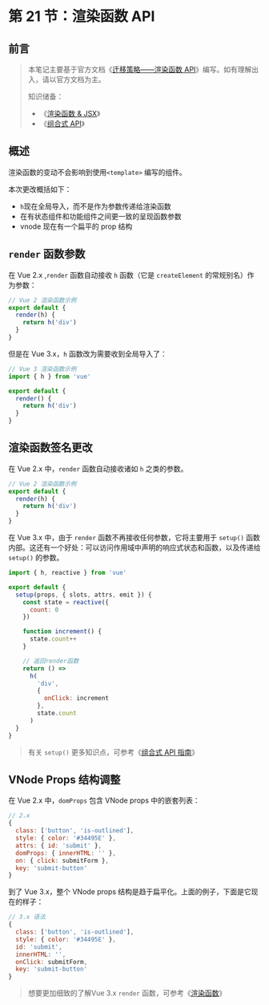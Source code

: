# 第 21 节：渲染函数 API



## 前言

> 本笔记主要基于官方文档《[迁移策略——渲染函数 API](https://v3.cn.vuejs.org/guide/migration/render-function-api.html)》编写。如有理解出入，请以官方文档为主。
>
> 知识储备：
>
> + 《[渲染函数 & JSX](https://cn.vuejs.org/v2/guide/render-function.html)》
> + 《[组合式 API](https://v3.cn.vuejs.org/guide/composition-api-introduction.html#%E4%BB%80%E4%B9%88%E6%98%AF%E7%BB%84%E5%90%88%E5%BC%8F-api)》



## 概述

渲染函数的变动不会影响到使用`<template>` 编写的组件。

本次更改概括如下：

+ `h`现在全局导入，而不是作为参数传递给渲染函数
+ 在有状态组件和功能组件之间更一致的呈现函数参数
+ vnode 现在有一个扁平的 prop 结构



## `render` 函数参数

在 Vue 2.x ,`render` 函数自动接收 `h` 函数（它是 `createElement` 的常规别名）作为参数：

```js
// Vue 2 渲染函数示例
export default {
  render(h) {
    return h('div')
  }
}
```

但是在 Vue 3.x，`h` 函数改为需要收到全局导入了：

```js
// Vue 3 渲染函数示例
import { h } from 'vue'

export default {
  render() {
    return h('div')
  }
}
```



## 渲染函数签名更改

在 Vue 2.x 中，`render` 函数自动接收诸如 `h` 之类的参数。

```js
// Vue 2 渲染函数示例
export default {
  render(h) {
    return h('div')
  }
}
```



在 Vue 3.x 中，由于 `render` 函数不再接收任何参数，它将主要用于 `setup()` 函数内部。这还有一个好处：可以访问作用域中声明的响应式状态和函数，以及传递给 `setup()` 的参数。

```js
import { h, reactive } from 'vue'

export default {
  setup(props, { slots, attrs, emit }) {
    const state = reactive({
      count: 0
    })

    function increment() {
      state.count++
    }

    // 返回render函数
    return () =>
      h(
        'div',
        {
          onClick: increment
        },
        state.count
      )
  }
}
```



> 有关 `setup()` 更多知识点，可参考《[组合式 API 指南](https://v3.cn.vuejs.org/guide/composition-api-introduction.html)》

## VNode Props 结构调整

在 Vue 2.x 中，`domProps` 包含 VNode props 中的嵌套列表：

```js
// 2.x
{
  class: ['button', 'is-outlined'],
  style: { color: '#34495E' },
  attrs: { id: 'submit' },
  domProps: { innerHTML: '' },
  on: { click: submitForm },
  key: 'submit-button'
}
```

到了 Vue 3.x，整个 VNode props 结构是趋于扁平化。上面的例子，下面是它现在的样子：

```js
// 3.x 语法
{
  class: ['button', 'is-outlined'],
  style: { color: '#34495E' },
  id: 'submit',
  innerHTML: '',
  onClick: submitForm,
  key: 'submit-button'
}
```

> 想要更加细致的了解Vue 3.x  `render` 函数，可参考《[渲染函数](https://v3.cn.vuejs.org/guide/render-function.html)》